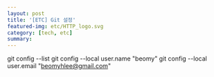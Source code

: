 ```yaml
---
layout: post
title: '[ETC] Git 설정'
featured-img: etc/HTTP_logo.svg
category: [tech, etc]
summary:
---
```


git config --list
git config --local user.name "beomy"
git config --local user.email "beomyhlee@gmail.com"